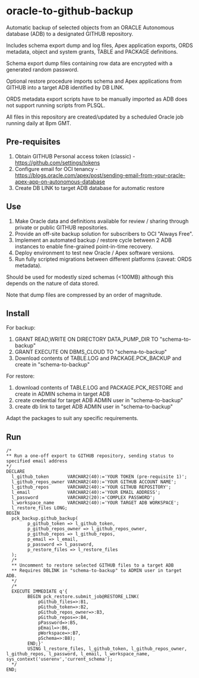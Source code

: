 # oracle-to-github-backup
Automatic backup of selected objects from an ORACLE Autonomous database (ADB) to a designated GITHUB repository.

Includes schema export dump and log files, Apex application exports, ORDS metadata, object and system grants, TABLE and PACKAGE definitions.

Schema export dump files containing row data are encrypted with a generated random password.

Optional restore procedure imports schema and Apex applications from GITHUB into a target ADB identified by DB LINK.

ORDS metadata export scripts have to be manually imported as ADB does not support running scripts from PLSQL.

All files in this repository are created/updated by a scheduled Oracle job running daily at 8pm GMT.

## Pre-requisites
1. Obtain GITHUB Personal access token (classic) - https://github.com/settings/tokens
2. Configure email for OCI tenancy - https://blogs.oracle.com/apex/post/sending-email-from-your-oracle-apex-app-on-autonomous-database
3. Create DB LINK to target ADB database for automatic restore

## Use
1. Make Oracle data and definitions available for review / sharing through private or public GITHUB repositories.
2. Provide an off-site backup solution for subscribers to OCI "Always Free". 
3. Implement an automated backup / restore cycle between 2 ADB instances to enable fine-grained point-in-time recovery.
4. Deploy environment to test new Oracle / Apex software versions.
5. Run fully scripted migrations between different platforms (caveat: ORDS metadata).

Should be used for modestly sized schemas (<100MB) although this depends on the nature of data stored.

Note that dump files are compressed by an order of magnitude.

## Install
For backup:
1. GRANT READ,WRITE ON DIRECTORY DATA_PUMP_DIR TO "schema-to-backup"
2. GRANT EXECUTE ON DBMS_CLOUD TO "schema-to-backup"
3. Download contents of TABLE.LOG and PACKAGE.PCK_BACKUP and create in "schema-to-backup"

For restore:
1. download contents of TABLE.LOG and PACKAGE.PCK_RESTORE and create in ADMIN schema in target ADB
2. create credential for target ADB ADMIN user in "schema-to-backup"
3. create db link to target ADB ADMIN user in "schema-to-backup"

Adapt the packages to suit any specific requirements.

## Run
```
/*
** Run a one-off export to GITHUB repository, sending status to specified email address
*/
DECLARE
  l_github_token       VARCHAR2(40):='YOUR TOKEN (pre-requisite 1)'; 
  l_github_repos_owner VARCHAR2(40):='YOUR GITHUB ACCOUNT NAME';
  l_github_repos       VARCHAR2(40):='YOUR GITHUB REPOSITORY';
  l_email              VARCHAR2(40):='YOUR EMAIL ADDRESS';  
  l_password           VARCHAR2(20):='COMPLEX PASSWORD';
  l_workspace_name     VARCHAR2(40):='YOUR TARGET ADB WORKSPACE';
  l_restore_files LONG;                
BEGIN 
  pck_backup.github_backup(
        p_github_token => l_github_token,
        p_github_repos_owner => l_github_repos_owner,
        p_github_repos => l_github_repos,
        p_email => l_email,
        p_password => l_password,
        p_restore_files => l_restore_files
  );
  /* 
  ** Uncomment to restore selected GITHUB files to a target ADB
  ** Requires DBLINK in "schema-to-backup" to ADMIN user in target ADB.
  */
  /*
  EXECUTE IMMEDIATE q'{
        BEGIN pck_restore.submit_job@RESTORE_LINK(
            pGithub_files=>:B1, 
            pGithub_token=>:B2, 
            pGithub_repos_owner=>:B3, 
            pGithub_repos=>:B4,
            pPassword=>:B5,
            pEmail=>:B6,
            pWorkspace=>:B7,
            pSchema=>:B8); 
        END;}' 
        USING l_restore_files, l_github_token, l_github_repos_owner, l_github_repos, l_password, l_email, l_workspace_name, sys_context('userenv','current_schema');
  */
END;
```
